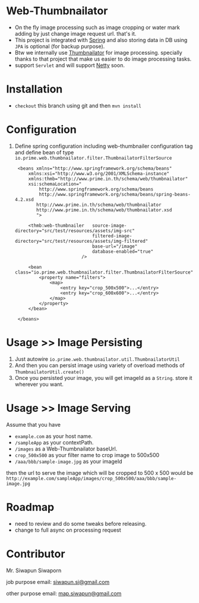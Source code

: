 # Web-Thumbnailator
- On the fly image processing such as image cropping or water mark adding by just change image request url. that's it.
- This project is integrated with [Spring](https://github.com/spring-projects/spring-framework) and also storing data in DB using `JPA` is optional (for backup purpose).
- Btw we internally use [Thumbnailator](https://github.com/coobird/thumbnailator) for image processing. specially thanks to that project that make us easier to do image processing tasks.
- support `Servlet` and will support [Netty](https://github.com/netty/netty) soon.

# Installation
- `checkout` this branch using git and then `mvn install`

# Configuration
1. Define spring configuration including web-thumbnailer configuration tag and define bean of type `io.prime.web.thumbnailator.filter.ThumbnailatorFilterSource`


     	<beans xmlns="http://www.springframework.org/schema/beans"
			xmlns:xsi="http://www.w3.org/2001/XMLSchema-instance"
			xmlns:thmb="http://www.prime.in.th/schema/web/thumbnailator"
			xsi:schemaLocation="
				http://www.springframework.org/schema/beans 
				http://www.springframework.org/schema/beans/spring-beans-4.2.xsd
		       http://www.prime.in.th/schema/web/thumbnailator
		       http://www.prime.in.th/schema/web/thumbnailator.xsd
		       ">
				
			<thmb:web-thumbnailer 	source-image-directory="src/test/resources/assets/img-src" 
									filtered-image-directory="src/test/resources/assets/img-filtered" 
									base-url="/image" 
									database-enabled="true"
								/>
			
			<bean class="io.prime.web.thumbnailator.filter.ThumbnailatorFilterSource">
				<property name="filters">
					<map>
						<entry key="crop_500x500">...</entry>
						<entry key="crop_600x600">...</entry>
					</map>
				</property>
			</bean>
			
		</beans>
	
# Usage >> Image Persisting		
1. Just autowire `io.prime.web.thumbnailator.util.ThumbnailatorUtil`
2. And then you can persist image using variety of overload methods of `ThumbnailatorUtil.create()` 
3. Once you persisted your image, you will get imageId as a `String`. store it wherever you want.

# Usage >> Image Serving
Assume that you have
- `example.com` as your host name.
- `/sampleApp` as your contextPath.
- `/images` as a Web-Thumbnailator baseUrl.
- `crop_500x500` as your filter name to crop image to 500x500
- `/aaa/bbb/sample-image.jpg` as your imageId

then the url to serve the image which will be cropped to 500 x 500 would be `http://example.com/sampleApp/images/crop_500x500/aaa/bbb/sample-image.jpg`

# Roadmap
- need to review and do some tweaks before releasing.
- change to full async on processing request

# Contributor
Mr. Siwapun Siwaporn

job purpose email: siwapun.si@gmail.com

other purpose email: map.siwapun@gmail.com